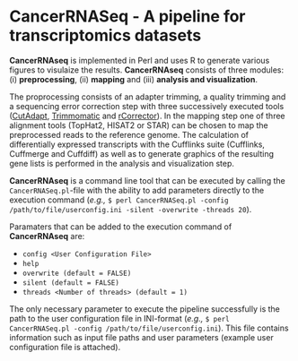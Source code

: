 # CancerRNASeq - A pipeline for transcriptomics datasets

**CancerRNAseq** is implemented in Perl and uses R to generate various figures to visulaize the results.
**CancerRNAseq** consists of three modules: (i) **preprocessing**, (ii) **mapping** and (iii) **analysis and visualization**.

The proprocessing consists of an adapter trimming, a quality trimming and a sequencing error correction step with three successively executed tools ([CutAdapt](http://cutadapt.readthedocs.io/en/stable/index.html), [Trimmomatic](http://www.usadellab.org/cms/index.php?page=trimmomatic) and [rCorrector](https://github.com/mourisl/Rcorrector)). In the mapping step one of three alignment tools (TopHat2, HISAT2 or STAR) can be chosen to map the preprocessed reads to the reference genome. The calculation of differentially expressed transcripts with the Cufflinks suite (Cufflinks, Cuffmerge and Cuffdiff) as well as to generate graphics of the resulting gene lists is performed in the analysis and visualization step. 

**CancerRNAseq** is a command line tool that can be executed by calling the `CancerRNASeq.pl`-file with the ability to add parameters directly to the execution command (*e.g.,* `$ perl CancerRNASeq.pl -config /path/to/file/userconfig.ini -silent -overwrite -threads 20`).

Paramaters that can be added to the execution command of **CancerRNAseq** are:

* `config <User Configuration File>`
* `help`
* `overwrite (default = FALSE)`
* `silent (default = FALSE)`
* `threads <Number of threads> (default = 1)`

The only necessary parameter to execute the pipeline successfully is the path to the user configuration file in INI-format (*e.g.,* `$ perl CancerRNASeq.pl -config /path/to/file/userconfig.ini`). This file contains information such as input file paths and user parameters (example user configuration file is attached).

